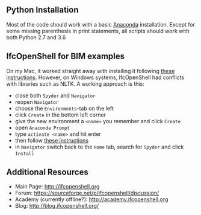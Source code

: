 ## Python Installation
Most of the code should work with a basic [Anaconda](https://anaconda.org) installation. Except for some missing parenthesis in print statements, all scripts should work with both Python 2.7 and 3.6

## IfcOpenShell for BIM examples
On my Mac, it worked straight away with installing it following [these instructions](https://github.com/IfcOpenShell/IfcOpenShell#installing-ifcopenshell-with-conda). However, on Windows systems, IfcOpenShell had conflicts with libraries such as NLTK. A working approach is this:
* close both `Spyder` and `Navigator`
* reopen `Navigator`
* choose the `Environments`-tab on the left
* click `Create` in the bottom left corner
* give the new environment a `<name>` you remember and click `Create`
* open `Anaconda Prompt`
* type `activate <name>` and hit enter
* then follow [these instructions](https://github.com/IfcOpenShell/IfcOpenShell#installing-ifcopenshell-with-conda)
* in `Navigator` switch back to the `Home` tab, search for `Spyder` and click `Install`

## Additional Resources
* Main Page: http://ifcopenshell.org
* Forum: https://sourceforge.net/p/ifcopenshell/discussion/
* Academy (currently offline?): http://academy.ifcopenshell.org
* Blog: http://blog.ifcopenshell.org/

